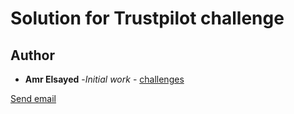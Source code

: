 # Solution for Trustpilot challenge <followthewhiterabbit>

## Author

* **Amr Elsayed** -*Initial work* - [challenges](https://github.com/Amr116)
<p><a href="mailto:<a href='mailto:user@example.com'>user@example.com</a>">Send email</a></p>